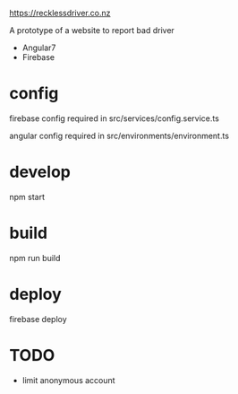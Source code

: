 https://recklessdriver.co.nz

A prototype of a website to report bad driver
- Angular7
- Firebase

# config

firebase config required in 
src/services/config.service.ts

angular config required in 
src/environments/environment.ts

# develop

npm start

# build

npm run build

# deploy

firebase deploy

# TODO

- limit anonymous account


